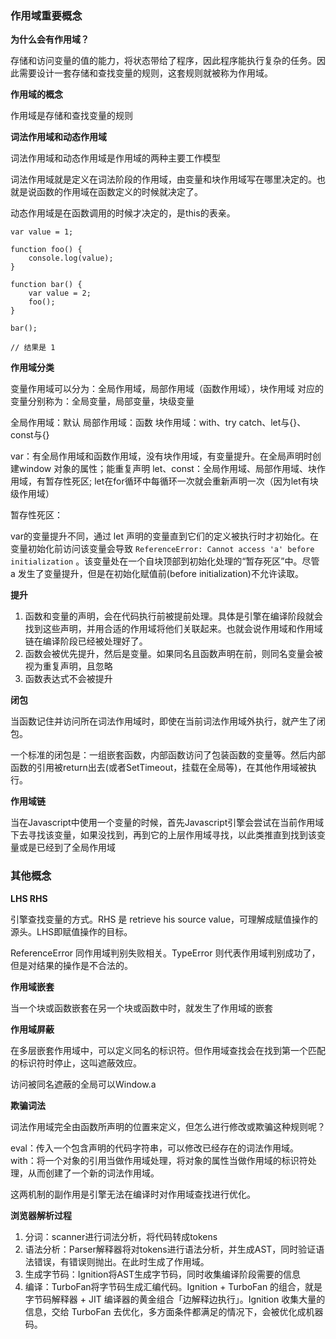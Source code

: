 
### 作用域重要概念

**为什么会有作用域？**

存储和访问变量的值的能力，将状态带给了程序，因此程序能执行复杂的任务。因此需要设计一套存储和查找变量的规则，这套规则就被称为作用域。

**作用域的概念**

作用域是存储和查找变量的规则


**词法作用域和动态作用域**

词法作用域和动态作用域是作用域的两种主要工作模型

词法作用域就是定义在词法阶段的作用域，由变量和块作用域写在哪里决定的。也就是说函数的作用域在函数定义的时候就决定了。

动态作用域是在函数调用的时候才决定的，是this的表亲。

```
var value = 1;

function foo() {
    console.log(value);
}

function bar() {
    var value = 2;
    foo();
}

bar();

// 结果是 1
```

**作用域分类**

变量作用域可以分为：全局作用域，局部作用域（函数作用域），块作用域
对应的变量分别称为：全局变量，局部变量，块级变量

全局作用域：默认
局部作用域：函数
块作用域：with、try catch、let与{}、const与{} 

var：有全局作用域和函数作用域，没有块作用域，有变量提升。在全局声明时创建window 对象的属性；能重复声明
let、const：全局作用域、局部作用域、块作用域，有暂存性死区; let在for循环中每循环一次就会重新声明一次（因为let有块级作用域）

暂存性死区：

var的变量提升不同，通过 let 声明的变量直到它们的定义被执行时才初始化。在变量初始化前访问该变量会导致 `ReferenceError: Cannot access 'a' before initialization` 。该变量处在一个自块顶部到初始化处理的“暂存死区”中。尽管 a 发生了变量提升，但是在初始化赋值前(before initialization)不允许读取。

**提升**

1. 函数和变量的声明，会在代码执行前被提前处理。具体是引擎在编译阶段就会找到这些声明，并用合适的作用域将他们关联起来。也就会说作用域和作用域链在编译阶段已经被处理好了。
2. 函数会被优先提升，然后是变量。如果同名且函数声明在前，则同名变量会被视为重复声明，且忽略
3. 函数表达式不会被提升

**闭包**

当函数记住并访问所在词法作用域时，即使在当前词法作用域外执行，就产生了闭包。

一个标准的闭包是：一组嵌套函数，内部函数访问了包装函数的变量等。然后内部函数的引用被return出去(或者SetTimeout，挂载在全局等)，在其他作用域被执行。


**作用域链**

当在Javascript中使用一个变量的时候，首先Javascript引擎会尝试在当前作用域下去寻找该变量，如果没找到，再到它的上层作用域寻找，以此类推直到找到该变量或是已经到了全局作用域

### 其他概念

**LHS RHS** 

引擎查找变量的方式。RHS 是 retrieve his source value，可理解成赋值操作的源头。LHS即赋值操作的目标。

ReferenceError 同作用域判别失败相关。TypeError 则代表作用域判别成功了，但是对结果的操作是不合法的。

**作用域嵌套**

当一个块或函数嵌套在另一个块或函数中时，就发生了作用域的嵌套

**作用域屏蔽**

在多层嵌套作用域中，可以定义同名的标识符。但作用域查找会在找到第一个匹配的标识符时停止，这叫遮蔽效应。

访问被同名遮蔽的全局可以Window.a

**欺骗词法**

词法作用域完全由函数所声明的位置来定义，但怎么进行修改或欺骗这种规则呢？

eval：传入一个包含声明的代码字符串，可以修改已经存在的词法作用域。
with：将一个对象的引用当做作用域处理，将对象的属性当做作用域的标识符处理，从而创建了一个新的词法作用域。

这两机制的副作用是引擎无法在编译时对作用域查找进行优化。


**浏览器解析过程**
1. 分词：scanner进行词法分析，将代码转成tokens
2. 语法分析：Parser解释器将对tokens进行语法分析，并生成AST，同时验证语法错误，有错误则抛出。在此时生成了作用域。
3. 生成字节码：Ignition将AST生成字节码，同时收集编译阶段需要的信息
4. 编译：TurboFan将字节码生成汇编代码。Ignition + TurboFan 的组合，就是字节码解释器 + JIT 编译器的黄金组合「边解释边执行」。Ignition 收集大量的信息，交给 TurboFan 去优化，多方面条件都满足的情况下，会被优化成机器码。

